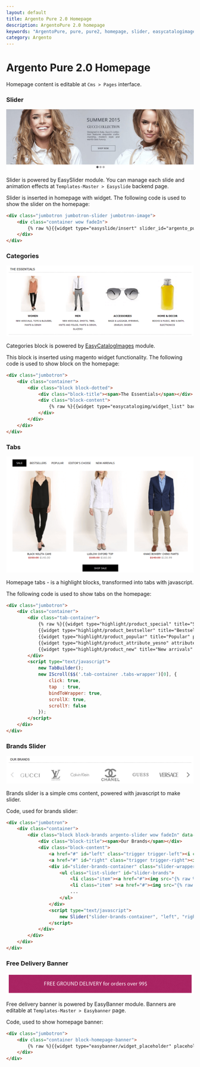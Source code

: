 ```yaml
---
layout: default
title: Argento Pure 2.0 Homepage
description: ArgentoPure 2.0 homepage
keywords: "ArgentoPure, pure, pure2, homepage, slider, easycatalogimages, tabs, highlight, brands, banner"
category: Argento
---
```


# Argento Pure 2.0 Homepage

Homepage content is editable at `Cms > Pages` interface.

### Slider

![Slider](/images/argento/pure2/homepage/slider.jpg)

Slider is powered by EasySlider module. You can manage each slide and animation
effects at `Templates-Master > Easyslide` backend page.

Slider is inserted in homepage with widget. The following code is used to show
the slider on the homepage:

```html
<div class="jumbotron jumbotron-slider jumbotron-image">
    <div class="container wow fadeIn">
        {% raw %}{{widget type="easyslide/insert" slider_id="argento_pure2"}}{% endraw %}
    </div>
</div>
```

### Categories

![Categories](/images/argento/pure2/homepage/easycatalogimages.png)

Categories block is powered by [EasyCatalogImages](/easycatalogimages/) module.

This block is inserted using magento widget functionality. The following code
is used to show block on the homepage:

```html
<div class="jumbotron">
    <div class="container">
        <div class="block block-dotted">
            <div class="block-title"><span>The Essentials</span></div>
            <div class="block-content">
                {% raw %}{{widget type="easycatalogimg/widget_list" background_color="255,255,255" category_count="4" subcategory_count="6" column_count="4" show_image="1" image_width="200" image_height="200" template="tm/easycatalogimg/list.phtml"}}{% endraw %}
            </div>
        </div>
    </div>
</div>
```

### Tabs

![Tabs](/images/argento/pure2/homepage/tabs.png)

Homepage tabs - is a highlight blocks, transformed into tabs with javascript.

The following code is used to show tabs on the homepage:

```html
<div class="jumbotron">
    <div class="container">
        <div class="tab-container">
            {% raw %}{{widget type="highlight/product_special" title="Sale" products_count="6" column_count="3" template="tm/highlight/product/grid.phtml" class_name="highlight-special" page_title="Shop Sale"}}
            {{widget type="highlight/product_bestseller" title="Bestsellers" products_count="6" column_count="3" template="tm/highlight/product/grid.phtml" class_name="highlight-bestsellers" page_title="Shop Bestsellers"}}
            {{widget type="highlight/product_popular" title="Popular" products_count="6" column_count="3" template="tm/highlight/product/grid.phtml" class_name="highlight-popular" page_title="Shop Popular"}}
            {{widget type="highlight/product_attribute_yesno" attribute_code="recommended" title="Editor's Choise" products_count="6" column_count="3" template="tm/highlight/product/grid.phtml" class_name="highlight-attribute-recommended"}}
            {{widget type="highlight/product_new" title="New arrivals" products_count="6" column_count="3" template="tm/highlight/product/grid.phtml" class_name="highlight-new" page_title="Shop New"}}{% endraw %}
        </div>
        <script type="text/javascript">
            new TabBuilder();
            new IScroll($$('.tab-container .tabs-wrapper')[0], {
                click: true,
                tap  : true,
                bindToWrapper: true,
                scrollX: true,
                scrollY: false
            });
        </script>
    </div>
</div>
```

### Brands Slider

![Brands Slider](/images/argento/pure2/homepage/brandsslider.png)

Brands slider is a simple cms content, powered with javascript to make slider.

Code, used for brands slider:

```html
<div class="jumbotron">
    <div class="container">
        <div class="block block-brands argento-slider wow fadeIn" data-wow-delay="0.2s">
            <div class="block-title"><span>Our Brands</span></div>
            <div class="block-content">
                <a href="#" id="left" class="trigger trigger-left"><i class="fa fa-4x fa-angle-right"></i></a>
                <a href="#" id="right" class="trigger trigger-right"><i class="fa fa-4x fa-angle-left"></i></a>
                <div id="slider-brands-container" class="slider-wrapper">
                    <ul class="list-slider" id="slider-brands">
                        <li class="item"><a href="#"><img src="{% raw %}{{skin url="images/catalog/brands/gucci.jpg"}}{% endraw %}" alt="" width="150" height="80"/></a></li>
                        <li class="item" ><a href="#"><img src="{% raw %}{{skin url="images/catalog/brands/lv.jpg"}}{% endraw %}" alt="" width="100" height="80"/></a></li>
                        ...
                    </ul>
                </div>
                <script type="text/javascript">
                    new Slider("slider-brands-container", "left", "right", {shift: 'auto'});
                </script>
            </div>
        </div>
    </div>
</div>
```

### Free Delivery Banner

![Banner](/images/argento/pure2/homepage/banner.png)

Free delivery banner is powered by EasyBanner module. Banners are editable at
`Templates-Master > Easybanner` page.

Code, used to show homepage banner:

```html
<div class="jumbotron">
    <div class="container block-homepage-banner">
        {% raw %}{{widget type="easybanner/widget_placeholder" placeholder_name="argento-pure2-home"}}{% endraw %}
    </div>
</div>
```
